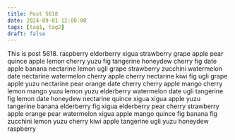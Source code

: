 ```yaml
---
title: Post 5618
date: 2024-09-01 12:00:00
tags: [tag1, tag2]
draft: false
---
```

This is post 5618.
raspberry
elderberry
xigua
strawberry
grape
apple
pear
quince
apple
lemon
cherry
yuzu
fig
tangerine
honeydew
cherry
fig
date
apple
banana
nectarine
lemon
ugli
grape
strawberry
zucchini
watermelon
date
nectarine
watermelon
cherry
apple
cherry
nectarine
kiwi
fig
ugli
grape
apple
yuzu
nectarine
pear
orange
date
cherry
cherry
apple
mango
cherry
lemon
mango
yuzu
lemon
yuzu
elderberry
watermelon
date
ugli
tangerine
fig
lemon
date
honeydew
nectarine
quince
xigua
xigua
apple
yuzu
tangerine
banana
elderberry
fig
xigua
elderberry
pear
cherry
strawberry
apple
orange
pear
watermelon
xigua
apple
mango
quince
fig
banana
fig
zucchini
lemon
yuzu
cherry
kiwi
apple
tangerine
ugli
yuzu
honeydew
raspberry

